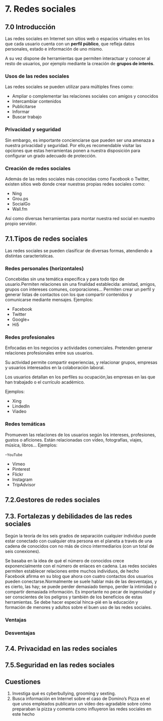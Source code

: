 
# 7. Redes sociales

## 7.0 Introducción

Las redes sociales en Internet son sitios web o espacios virtuales en los que cada usuario cuenta con un **perfil público**, que refleja datos personales, estado e información de uno mismo.

A su vez dispone de herramientas que permiten interactuar y conocer al resto de usuarios, por ejemplo mediante la creación de **grupos de interés**.

### Usos de las redes sociales

Las redes sociales se pueden utilizar para múltiples fines como:

- Ampliar o complementar las relaciones sociales con amigos y conocidos
- Intercambiar contenidos
- Publicitarse
- Informar
- Buscar trabajo

### Privacidad y seguridad

Sin embargo, es importante concienciarse que pueden ser una amenaza a nuestra privacidad y seguridad. Por ello,es recomendable visitar las opciones que estas herramientas ponen a nuestra disposición para configurar un grado adecuado de protección.

### Creación de redes sociales

Además de las redes sociales más conocidas como Facebook o Twitter, existen sitios web donde crear nuestras propias redes sociales como:

- Ning
- Grou.ps
- SocialGo
- Wall.fm

Así como diversas herramientas para montar nuestra red social en nuestro propio servidor.

## 7.1.Tipos de redes sociales

Las redes sociales se pueden clasificar de diversas formas, atendiendo a distintas características.

### Redes personales (horizontales)

Concebidas sin una temática específica y para todo tipo de usuario.Permiten relaciones sin una finalidad establecida: amistad, amigos, grupos con intereses comunes, corporaciones... Permiten crear un perfil y generar listas de contactos con los que compartir contenidos y comunicarse mediante mensajes. Ejemplos:

- Facebook
- Twitter
- Google+
- Hi5

### Redes profesionales

Enfocadas en los negocios y actividades comerciales. Pretenden generar relaciones profesionales entre sus usuarios.

Su actividad permite compartir experiencias, y relacionar grupos, empresas y usuarios interesados en la colaboración laboral.

Los usuarios detallan en los perfiles su ocupación,las empresas en las que han trabajado o el currículo académico.

Ejemplos:

- Xing
- LindedIn
- Viadeo

### Redes temáticas

Promueven las relaciones de los usuarios según los intereses, profesiones, gustos o aficiones. Están relacionadas con vídeo, fotografías, viajes, música, libros... Ejemplos:

-``YouTube``
- Vimeo
- Pinterest
- Flickr
- Instagram
- TripAdvisor

## 7.2.Gestores de redes sociales



## 7.3. Fortalezas y debilidades de las redes sociales

Según la teoría de los seis grados de separación cualquier individuo puede estar conectado con cualquier otra persona en el planeta a través de una cadena de conocidos con no más de cinco intermediarios (con un total de seis conexiones).

Se basaba en la idea de qué el número de conocidos crece exponencialmente con el número de enlaces en cadena. Las redes sociales permiten establecer relaciones entre muchos individuos, de hecho Facebook afirma en su blog que ahora con cuatro contactos dos usuarios pueden conectarse.Normalmente se suele hablar más de las desventajas, y es cierto, las hay; se puede perder demasiado tiempo, perder la intimidad o compartir demasiada información. Es importante no pecar de ingenuidad y ser conscientes de los peligros y también de los beneficios de estas herramientas. Se debe hacer especial hinca-pié en la educación y formación de menores y adultos sobre el buen uso de las redes sociales.

### Ventajas



### Desventajas



## 7.4. Privacidad en las redes sociales



## 7.5.Seguridad en las redes sociales



## Cuestiones

1. Investiga qué es cyberbullying, grooming y sexting.
2. Busca información en Internet sobre el caso de Domino’s Pizza en el que unos empleados publicaron un vídeo des-agradable sobre cómo preparaban la pizza y comenta como influyeron las redes sociales en este hecho